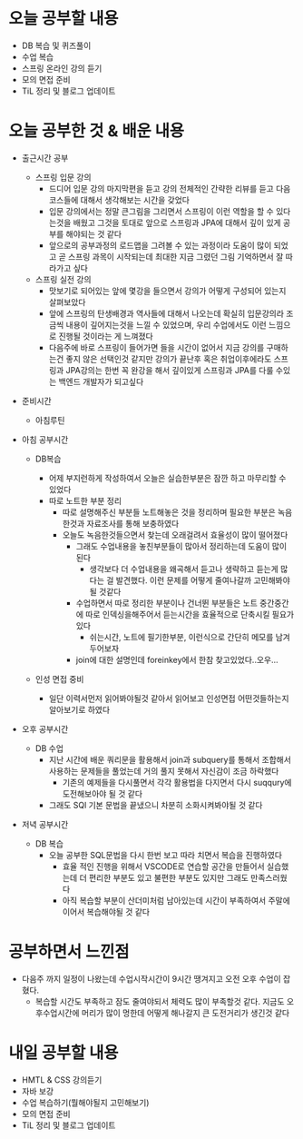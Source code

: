 # 오늘 공부할 내용

- DB 복습 및 퀴즈풀이
- 수업 복습
- 스프링 온라인 강의 듣기
- 모의 면접 준비
- TiL 정리 및 블로그 업데이트



# 오늘 공부한 것 & 배운 내용

- 출근시간 공부
  - 스프링 입문 강의
    - 드디어 입문 강의 마지막편을 듣고 강의 전체적인 간략한 리뷰를 듣고 다음 코스들에 대해서 생각해보는 시간을 갖었다
    - 입문 강의에서는 정말 큰그림을 그리면서 스프링이 이런 역할을 할 수 있다는것을 배웠고 그것을 토대로 앞으로 스프링과 JPA에 대해서 깊이 있게 공부를 해야되는 것 같다
    - 앞으로의 공부과정의 로드맵을 그려볼 수 있는 과정이라 도움이 많이 되었고 곧 스프링 과목이 시작되는데 최대한 지금 그렸던 그림 기억하면서 잘 따라가고 싶다
  - 스프링 실전 강의
    - 맛보기로 되어있는 앞에 몇강을 들으면서 강의가 어떻게 구성되어 있는지 살펴보았다
    - 앞에 스프링의 탄생배경과 역사들에 대해서 나오는데 확실히 입문강의라 조금씩 내용이 깊어지는것을 느낄 수 있었으며, 우리 수업에서도 이런 느낌으로 진행될 것이라는 게 느껴졌다
    - 다음주에 바로 스프링이 들어가면 들을 시간이 없어서 지금 강의를 구매하는건 좋지 않은 선택인것 같지만 강의가 끝난후 혹은 취업이후에라도 스프링과 JPA강의는 한번 꼭 완강을 해서 깊이있게 스프링과 JPA를 다룰 수있는 백엔드 개발자가 되고싶다
  
- 준비시간
  
  - 아침루틴
  
- 아침 공부시간
  - DB복습

    - 어제 부지런하게 작성하여서 오늘은 실습한부분은 잠깐 하고 마무리할 수 있었다
    - 따로 노트한 부분 정리
      - 따로 설명해주신 부분들 노트해놓은 것을 정리하며 필요한 부분은 녹음한것과 자료조사를 통해 보충하였다
      - 오늘도 녹음한것들으면서 찾는데 오래걸려서 효율성이 많이 떨어졌다
        - 그래도 수업내용을 놓친부분들이 많아서 정리하는데 도움이 많이 된다
          - 생각보다 더 수업내용을 왜곡해서 듣고나 생략하고 듣는게 많다는 걸 발견했다. 이런 문제를 어떻게 줄여나갈까 고민해봐야될 것같다
        - 수업하면서 따로 정리한 부분이나 건너뛴 부분들은 노트 중간중간에 따로 인덱싱을해주어서 듣는시간을 효율적으로 단축시킬 필요가 있다
          - 쉬는시간, 노트에 필기한부분, 이런식으로 간단히 메모를 남겨두어보자 
        - join에 대한 설명인데 foreinkey에서 한참 찾고있었다..오우... 

  - 인성 면접 중비

    - 일단 이력서먼저 읽어봐야될것 같아서 읽어보고 인성면접 어떤것들하는지 알아보기로 하였다

- 오후 공부시간
  - DB 수업
    - 지난 시간에 배운 쿼리문을 활용해서 join과 subquery를 통해서 조합해서 사용하는 문제들을 풀었는데 거의 풀지 못해서 자신감이 조금 하락했다
      - 기존의 예제들을 다시풀면서 각각 활용법을 다지면서 다시 suqqury에 도전해보아야 될 것 같다
    - 그래도  SQl 기본 문법을 끝냈으니 차분히 소화시켜봐야될 것 같다
  
- 저녁 공부시간

  - DB 복습
    - 오늘 공부한 SQL문법을 다시 한번 보고 따라 치면서 복습을 진행하였다
      - 효율 적인 진행을 위해서 VSCODE로 연습할 공간을 만들어서 실습했는데 더 편리한 부분도 있고 불편한 부분도 있지만 그래도 만족스러웠다
      - 아직 복습할 부분이 산더미처럼 남아있는데 시간이 부족하여서 주말에 이어서 복습해야될 것 같다

  

# 공부하면서 느낀점

- 다음주 까지 일정이 나왔는데 수업시작시간이 9시간 땡겨지고 오전 오후 수업이 잡혔다.
  - 복습할 시간도 부족하고 잠도 줄여야되서 체력도 많이 부족할것 같다. 지금도 오후수업시간에 머리가 많이 멍한데 어떻게 해나갈지 큰 도전거리가 생긴것 같다

# 내일 공부할 내용

- HMTL & CSS 강의듣기
- 자바 보강
- 수업 복습하기(뭘해야될지 고민해보기)
- 모의 면접 준비
- TiL 정리 및 블로그 업데이트




